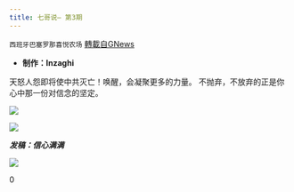 ```yaml
---
title: 七哥说— 第3期
---
```

`西班牙巴塞罗那喜悦农场` [轉載自GNews](https://gnews.org/zh-hans/1542105/)

- **制作：Inzaghi**


天怒人怨即将使中共灭亡！唤醒，会凝聚更多的力量。
不抛弃，不放弃的正是你心中那一份对信念的坚定。

![](https://assets.gnews.org/wp-content/uploads/2021/09/image01.png)

![](https://assets.gnews.org/wp-content/uploads/2021/09/image02.png)

***发稿：信心满满***

![](https://assets.gnews.org/wp-content/uploads/2021/09/GNEWS_CH..jpeg)

0
